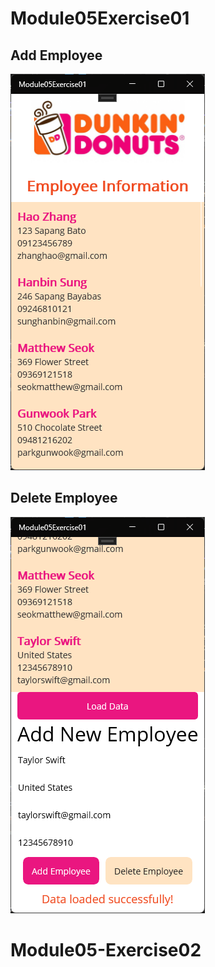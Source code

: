 # Module05Exercise01

## Add Employee
![1](mod05exe01pics/3.png)

## Delete Employee
![2](mod05exe01pics/4.png)


# Module05-Exercise02
